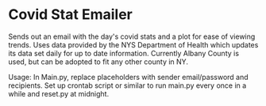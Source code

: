 # Covid Stat Emailer
Sends out an email with the day's covid stats and a plot for ease of viewing trends. Uses data provided by the NYS Department of Health which updates its data set daily for up to date information. Currently Albany County is used, but can be adopted to fit any other county in NY. 

Usage: 
In Main.py, replace placeholders with sender email/password and recipients. Set up crontab script or similar to run main.py every once in a while and reset.py at midnight. 
